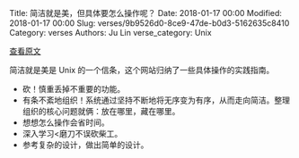 Title: 简洁就是美，但具体要怎么操作呢？
Date: 2018-01-17 00:00
Modified: 2018-01-17 00:00
Slug: verses/9b9526d0-8ce9-47de-b0d3-5162635c8410
Category: verses
Authors: Ju Lin
verse_category: Unix

[查看原文](http://lawsofsimplicity.com/)

简洁就是美是 Unix 的一个信条，这个网站归纳了一些具体操作的实践指南。

* 砍！慎重丢掉不重要的功能。
* 有条不紊地组织！系统通过坚持不断地将无序变为有序，从而走向简洁。整理组织的核心问题就俩：放在哪里，藏在哪里。
* 想想怎么操作会省时间。
* 深入学习<磨刀不误砍柴工。
* 参考复杂的设计，做出简单的设计。
